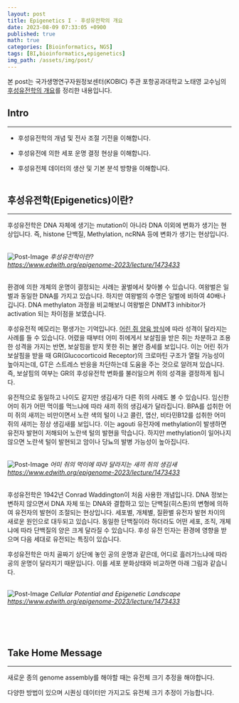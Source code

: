 ```yaml
---
layout: post
title: Epigenetics I - 후성유전학의 개요
date: 2023-08-09 07:33:05 +0900
published: true
math: true
categories: [Bioinformatics, NGS]
tags: [BI,bioinformatics,epigenetics]
img_path: /assets/img/post/
---
```


본 post는 국가생명연구자원정보센터(KOBIC) 주관 포항공과대학교 노태영 교수님의 [후성유전학의 개요](https://www.edwith.org/epigenome-2023/lecture/1473433, "후성유전학의 개요")를 정리한 내용입니다.


## Intro
***

* 후성유전학의 개념 및 전사 조절 기전을 이해합니다.

* 후성유전에 의한 세포 운명 결정 현상을 이해합니다.

* 후성유전체 데이터의 생산 및 기본 분석 방향을 이해합니다.
<br><br>


## 후성유전학(Epigenetics)이란?
***

후성유전학은 DNA 자체에 생기는 mutation이 아니라 DNA 이외에 변화가 생기는 현상입니다. 즉, histone 단백질, Methylation, ncRNA 등에 변화가 생기는 현상입니다.
<br><br>


![Post-Image](epigenetics1.png)
_후성유전학이란?<br>
https://www.edwith.org/epigenome-2023/lecture/1473433_
<br><br>


환경에 의한 개체의 운명이 결정되는 사례는 꿀벌에서 찾아볼 수 있습니다. 여왕벌은 일벌과 동일한 DNA를 가지고 있습니다. 하지만 여왕벌의 수명은 일벌에 비하여 40배나 깁니다. DNA methylaton 과정을 비교해보니 여왕벌은 DNMT3 inhibitor가 activation 되는 차이점을 보였습니다.

후성유전적 메모리는 평생가는 기억입니다. [어린 쥐 양육 방식](https://learn.genetics.utah.edu/content/epigenetics/rats/, "어린 쥐 양육 방식")에 따라 성격이 달라지는 사례를 들 수 있습니다. 어렸을 때부터 어미 쥐에게서 보살핌을 받은 쥐는 차분하고 조용한 성격을 가지는 반면, 보살핌을 받지 못한 쥐는 불안 증세를 보입니다. 이는 어린 쥐가 보살핌을 받을 때 GR(Glucocorticoid Receptor)의 크로마틴 구조가 열릴 가능성이 높아지는데, GT은 스트레스 반응을 차단하는데 도움을 주는 것으로 알려져 있습니다. 즉, 보살핌의 여부는 GR의 후성유전학 변화를 불러일으켜 쥐의 성격을 결정하게 됩니다.

유전적으로 동일하고 나이도 같지만 생김새가 다른 쥐의 사례도 볼 수 있습니다. 임신한 어미 쥐가 어떤 먹이를 먹느냐에 따라 새끼 쥐의 생김새가 달라집니다. BPA를 섭취한 어미 쥐의 새끼는 비만이면서 노란 색의 털이 나고 콜린, 엽산, 비타민B12를 섭취한 어미 쥐의 새끼는 정상 생김새를 보입니다. 이는 agouti 유전자에 methylation이 발생하면 유전자 발현이 저해되어 노란색 털의 발현을 막습니다. 하지만 methylation이 일어나지 않으면 노란색 털이 발현되고 암이나 당뇨의 발병 가능성이 높아집니다.
<br><br>


![Post-Image](epigenetics2.png)
_어미 쥐의 먹이에 따라 달라지는 새끼 쥐의 생김새<br>
https://www.edwith.org/epigenome-2023/lecture/1473433_
<br><br>


후성유전학은 1942년 Conrad Waddington이 처음 사용한 개념입니다. DNA 정보는 변하지 않으면서 DNA 자체 또는 DNA와 결합하고 있는 단백질(히스톤)의 변형에 의하여 유전자의 발현이 조절되는 현상입니다. 세포별, 개체별, 질환별 유전자 발현 차이의 새로운 원인으로 대두되고 있습니다. 동일한 단백질이라 하더라도 어떤 세포, 조직, 개체냐에 따라 단백질의 양은 크게 달라질 수 있습니다. 후성 유전 인자는 환경에 영향을 받으며 다음 세대로 유전되는 특징이 있습니다.


후성유전학은 마치 골짜기 상단에 놓인 공의 운명과 같은데, 어디로 흘러가느냐에 따라 공의 운명이 달라지기 때문입니다. 이를 세포 분화상태와 비교하면 아래 그림과 같습니다.
<br><br>

![Post-Image](epigenetics3.png)
_Cellular Potential and Epigenetic Landscape<br>
https://www.edwith.org/epigenome-2023/lecture/1473433_
<br><br>











<br><br>


## Take Home Message
***

새로운 종의 genome assembly를 해야할 때는 유전체 크기 추정을 해야합니다.

다양한 방법이 있으며 시퀀싱 데이터만 가지고도 유전체 크기 추정이 가능합니다.